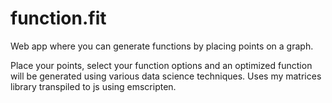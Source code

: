 # function.fit

Web app where you can generate functions by placing points on a graph.

Place your points, select your function options and an optimized function will be generated using various data science techniques. Uses my matrices library transpiled to js using emscripten.
